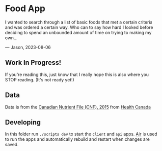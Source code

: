 # Food App

I wanted to search through a list of basic foods that met a certain criteria and was ordered a certain way. Who can to say how hard I looked before deciding to spend an unbounded amount of time on trying to making my own...

— Jason, 2023-08-06

## Work In Progress!

If you're reading this, just know that I really hope this is also where you STOP reading. (It's not ready yet!)

## Data

Data is from the [Canadian Nutrient File (CNF), 2015](https://www.canada.ca/en/health-canada/services/food-nutrition/healthy-eating/nutrient-data/canadian-nutrient-file-2015-download-files.html) from [Health Canada](https://www.canada.ca/en/health-canada.html)

## Developing

In this folder run `./scripts dev` to start the `client` and `api` apps.
[Air](https://github.com/cosmtrek/air/tree/master) is used to run the apps and automatically rebuild and restart when changes are saved.
